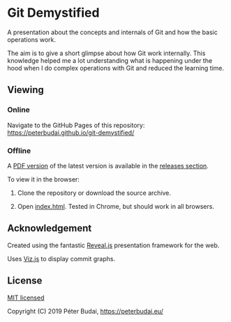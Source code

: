 # Git Demystified

A presentation about the concepts and internals of Git and how the basic operations work.

The aim is to give a short glimpse about how Git work internally. This knowledge helped me a lot understanding
what is happening under the hood when I do complex operations with Git and reduced the learning time.

## Viewing

### Online

Navigate to the GitHub Pages of this repository: https://peterbudai.github.io/git-demystified/

### Offline

A [PDF version](https://github.com/peterbudai/git-demystified/releases/download/20190206/git-demystified-20190206.pdf) of the latest version is available in the [releases section](releases).

To view it in the browser:

1. Clone the repository or download the source archive.

2. Open [index.html](index.html). Tested in Chrome, but should work in all browsers.

## Acknowledgement

Created using the fantastic [Reveal.js](https://revealjs.com/) presentation framework for the web.

Uses [Viz.js](http://viz-js.com/) to display commit graphs.

## License

[MIT licensed](LICENSE.md)

Copyright (C) 2019 Péter Budai, https://peterbudai.eu/
